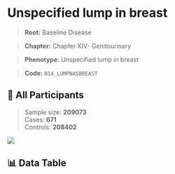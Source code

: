 # Unspecified lump in breast

> **Root:** Baseline Disease  

> **Chapter:** Chapter XIV- Genitourinary  

> **Phenotype:** Unspecified lump in breast  

> **Code:** `N14_LUMPNASBREAST`

## 🧪 All Participants  
> Sample size: **209073**  
> Cases: **671**  
> Controls: **208402**
<img src="/Sensitive/Figures/ALL/Baseline/N14_LUMPNASBREAST.png"/>

## 📊 Data Table
<CsvTableMRF src="/Sensitive/Data/ALL/Baseline/LG_N14_LUMPNASBREAST.csv"/>

